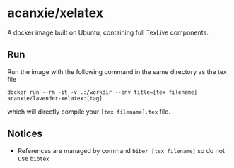 # acanxie/xelatex

A docker image built on Ubuntu, containing full TexLive components.

## Run

Run the image with the following command in the same directory as the tex file

```
docker run --rm -it -v .:/workdir --env title=[tex filename] acanxie/lavender-xelatex:[tag]
```

which will directly compile your `[tex filename].tex` file.

## Notices

- References are managed by command `biber [tex filename]` so do not use `bibtex`

